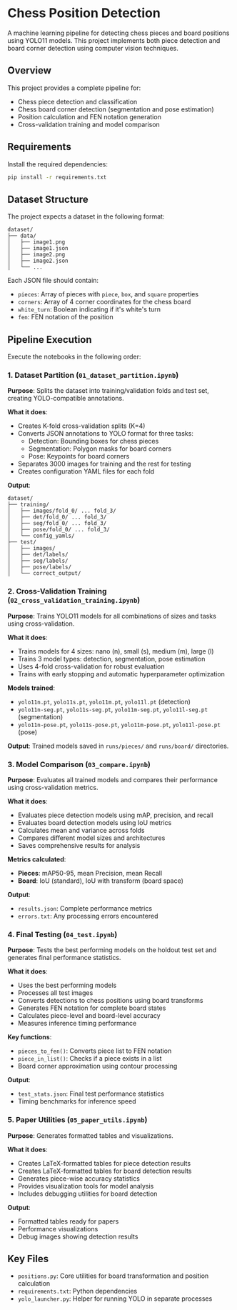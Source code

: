 # Chess Position Detection

A machine learning pipeline for detecting chess pieces and board positions using YOLO11 models. This project implements both piece detection and board corner detection using computer vision techniques.

## Overview

This project provides a complete pipeline for:
- Chess piece detection and classification
- Chess board corner detection (segmentation and pose estimation)
- Position calculation and FEN notation generation
- Cross-validation training and model comparison

## Requirements

Install the required dependencies:

```bash
pip install -r requirements.txt
```

## Dataset Structure

The project expects a dataset in the following format:
```
dataset/
├── data/
│   ├── image1.png
│   ├── image1.json
│   ├── image2.png
│   ├── image2.json
│   └── ...
```

Each JSON file should contain:
- `pieces`: Array of pieces with `piece`, `box`, and `square` properties
- `corners`: Array of 4 corner coordinates for the chess board
- `white_turn`: Boolean indicating if it's white's turn
- `fen`: FEN notation of the position

## Pipeline Execution

Execute the notebooks in the following order:

### 1. Dataset Partition (`01_dataset_partition.ipynb`)

**Purpose**: Splits the dataset into training/validation folds and test set, creating YOLO-compatible annotations.

**What it does**:
- Creates K-fold cross-validation splits (K=4)
- Converts JSON annotations to YOLO format for three tasks:
  - Detection: Bounding boxes for chess pieces
  - Segmentation: Polygon masks for board corners
  - Pose: Keypoints for board corners
- Separates 3000 images for training and the rest for testing
- Creates configuration YAML files for each fold

**Output**:
```
dataset/
├── training/
│   ├── images/fold_0/ ... fold_3/
│   ├── det/fold_0/ ... fold_3/
│   ├── seg/fold_0/ ... fold_3/
│   ├── pose/fold_0/ ... fold_3/
│   └── config_yamls/
├── test/
│   ├── images/
│   ├── det/labels/
│   ├── seg/labels/
│   ├── pose/labels/
│   └── correct_output/
```

### 2. Cross-Validation Training (`02_cross_validation_training.ipynb`)

**Purpose**: Trains YOLO11 models for all combinations of sizes and tasks using cross-validation.

**What it does**:
- Trains models for 4 sizes: nano (n), small (s), medium (m), large (l)
- Trains 3 model types: detection, segmentation, pose estimation
- Uses 4-fold cross-validation for robust evaluation
- Trains with early stopping and automatic hyperparameter optimization

**Models trained**:
- `yolo11n.pt`, `yolo11s.pt`, `yolo11m.pt`, `yolo11l.pt` (detection)
- `yolo11n-seg.pt`, `yolo11s-seg.pt`, `yolo11m-seg.pt`, `yolo11l-seg.pt` (segmentation)
- `yolo11n-pose.pt`, `yolo11s-pose.pt`, `yolo11m-pose.pt`, `yolo11l-pose.pt` (pose)

**Output**: Trained models saved in `runs/pieces/` and `runs/board/` directories.

### 3. Model Comparison (`03_compare.ipynb`)

**Purpose**: Evaluates all trained models and compares their performance using cross-validation metrics.

**What it does**:
- Evaluates piece detection models using mAP, precision, and recall
- Evaluates board detection models using IoU metrics
- Calculates mean and variance across folds
- Compares different model sizes and architectures
- Saves comprehensive results for analysis

**Metrics calculated**:
- **Pieces**: mAP50-95, mean Precision, mean Recall
- **Board**: IoU (standard), IoU with transform (board space)

**Output**: 
- `results.json`: Complete performance metrics
- `errors.txt`: Any processing errors encountered

### 4. Final Testing (`04_test.ipynb`)

**Purpose**: Tests the best performing models on the holdout test set and generates final performance statistics.

**What it does**:
- Uses the best performing models
- Processes all test images
- Converts detections to chess positions using board transforms
- Generates FEN notation for complete board states
- Calculates piece-level and board-level accuracy
- Measures inference timing performance

**Key functions**:
- `pieces_to_fen()`: Converts piece list to FEN notation
- `piece_in_list()`: Checks if a piece exists in a list
- Board corner approximation using contour processing

**Output**: 
- `test_stats.json`: Final test performance statistics
- Timing benchmarks for inference speed

### 5. Paper Utilities (`05_paper_utils.ipynb`)

**Purpose**: Generates formatted tables and visualizations.

**What it does**:
- Creates LaTeX-formatted tables for piece detection results
- Creates LaTeX-formatted tables for board detection results
- Generates piece-wise accuracy statistics
- Provides visualization tools for model analysis
- Includes debugging utilities for board detection

**Output**: 
- Formatted tables ready for papers
- Performance visualizations
- Debug images showing detection results

## Key Files

- `positions.py`: Core utilities for board transformation and position calculation
- `requirements.txt`: Python dependencies
- `yolo_launcher.py`: Helper for running YOLO in separate processes
